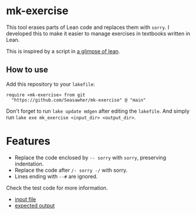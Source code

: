 # mk-exercise

This tool erases parts of Lean code and replaces them with `sorry`. I developed this to make it easier to manage exercises in textbooks written in Lean.

This is inspired by a script in [a glimpse of lean](https://github.com/PatrickMassot/GlimpseOfLean/tree/master).

## How to use

Add this repository to your `lakefile`:

```lean
require «mk-exercise» from git
  "https://github.com/Seasawher/mk-exercise" @ "main"
```

Don't forget to run `lake update mdgen` after editing the `lakefile`. And simply run `lake exe mk_exercise <input_dir> <output_dir>`.

# Features

* Replace the code enclosed by `-- sorry` with `sorry`, preserving indentation.
* Replace the code after `/- sorry -/` with sorry.
* Lines ending with `--#` are ignored.

Check the test code for more information.

* [input file](./Test/Src/Solution.lean)
* [expected output](./Test/Exp/Solution.lean)
